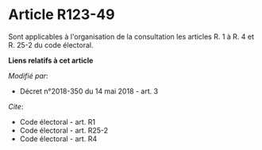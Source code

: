 # Article R123-49

Sont applicables à l'organisation de la consultation les articles  R. 1 à R. 4  et  R. 25-2  du code électoral.

**Liens relatifs à cet article**

_Modifié par_:

  - Décret n°2018-350 du 14 mai 2018 - art. 3

_Cite_:

  - Code électoral - art. R1
  - Code électoral - art. R25-2
  - Code électoral - art. R4
